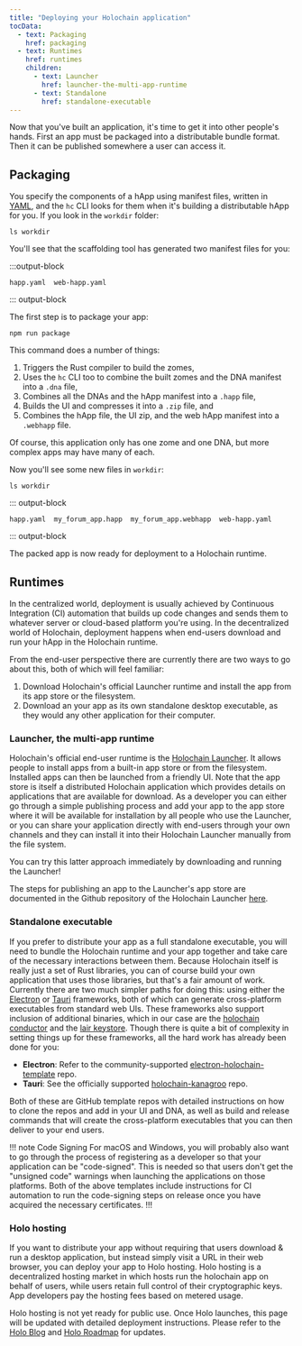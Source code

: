 ```yaml
---
title: "Deploying your Holochain application"
tocData:
  - text: Packaging
    href: packaging
  - text: Runtimes
    href: runtimes
    children:
      - text: Launcher
        href: launcher-the-multi-app-runtime
      - text: Standalone
        href: standalone-executable
---
```



Now that you've built an application, it's time to get it into other people's hands. First an app must be packaged into a distributable bundle format. Then it can be published somewhere a user can access it.

## Packaging

You specify the components of a hApp using manifest files, written in [YAML](https://yaml.org/), and the `hc` CLI looks for them when it's building a distributable hApp for you. If you look in the `workdir` folder:

```shell
ls workdir
```

You'll see that the scaffolding tool has generated two manifest files for you:

:::output-block
```text
happ.yaml  web-happ.yaml
```
::: output-block

The first step is to package your app:

```shell
npm run package
```

This command does a number of things:

1. Triggers the Rust compiler to build the zomes,
2. Uses the `hc` CLI too to combine the built zomes and the DNA manifest into a `.dna` file,
3. Combines all the DNAs and the hApp manifest into a `.happ` file,
3. Builds the UI and compresses it into a `.zip` file, and
4. Combines the hApp file, the UI zip, and the web hApp manifest into a `.webhapp` file.

Of course, this application only has one zome and one DNA, but more complex apps may have many of each.

Now you'll see some new files in `workdir`:

```shell
ls workdir
```

::: output-block
```text
happ.yaml  my_forum_app.happ  my_forum_app.webhapp  web-happ.yaml
```
::: output-block

The packed app is now ready for deployment to a Holochain runtime.

## Runtimes

In the centralized world, deployment is usually achieved by Continuous Integration (CI) automation that builds up code changes and sends them to whatever server or cloud-based platform you're using. In the decentralized world of Holochain, deployment happens when end-users download and run your hApp in the Holochain runtime.

From the end-user perspective there are currently there are two ways to go about this, both of which will feel familiar:

1. Download Holochain's official Launcher runtime and install the app from its app store or the filesystem.
2. Download an your app as its own standalone desktop executable, as they would any other application for their computer.

### Launcher, the multi-app runtime

Holochain's official end-user runtime is the [Holochain Launcher](https://github.com/holochain/launcher). It allows people to install apps from a built-in app store or from the filesystem. Installed apps can then be launched from a friendly UI. Note that the app store is itself a distributed Holochain application which provides details on applications that are available for download. As a developer you can either go through a simple publishing process and add your app to the app store where it will be available for installation by all people who use the Launcher, or you can share your application directly with end-users through your own channels and they can install it into their Holochain Launcher manually from the file system.

You can try this latter approach immediately by downloading and running the Launcher!

The steps for publishing an app to the Launcher's app store are documented in the Github repository of the Holochain Launcher [here](https://github.com/holochain/launcher#publishing-and-updating-an-app-in-the-devhub).

### Standalone executable

If you prefer to distribute your app as a full standalone executable, you will need to bundle the Holochain runtime and your app together and take care of the necessary interactions between them. Because Holochain itself is really just a set of Rust libraries, you can of course build your own application that uses those libraries, but that's a fair amount of work. Currently there are two much simpler paths for doing this: using either the [Electron](https://www.electronjs.org/) or [Tauri](https://tauri.app/) frameworks, both of which can generate cross-platform executables from standard web UIs. These frameworks also support inclusion of additional binaries, which in our case are the [holochain conductor](https://docs.rs/holochain/latest/holochain/) and the [lair keystore](https://docs.rs/lair_keystore/latest/lair_keystore/). Though there is quite a bit of complexity in setting things up for these frameworks, all the hard work has already been done for you:

* **Electron**: Refer to the community-supported [electron-holochain-template](https://github.com/lightningrodlabs/electron-holochain-template/) repo.
* **Tauri**: See the officially supported [holochain-kanagroo](https://github.com/holochain-apps/holochain-kangaroo) repo.

Both of these are GitHub template repos with detailed instructions on how to clone the repos and add in your UI and DNA, as well as build and release commands that will create the cross-platform executables that you can then deliver to your end users.

!!! note Code Signing
For macOS and Windows, you will probably also want to go through the process of registering as a developer so that your application can be "code-signed". This is needed so that users don't get the "unsigned code" warnings when launching the applications on those platforms. Both of the above templates include instructions for CI automation to run the code-signing steps on release once you have acquired the necessary certificates.
!!!

### Holo hosting

If you want to distribute your app without requiring that users download & run a desktop application, but instead simply visit a URL in their web browser, you can deploy your app to Holo hosting. Holo hosting is a decentralized hosting market in which hosts run the holochain app on behalf of users, while users retain full control of their cryptographic keys. App developers pay the hosting fees based on metered usage.

Holo hosting is not yet ready for public use. Once Holo launches, this page will be updated with detailed deployment instructions. Please refer to the [Holo Blog](https://holo.host/blog) and [Holo Roadmap](https://holo.host/roadmap) for updates. 
